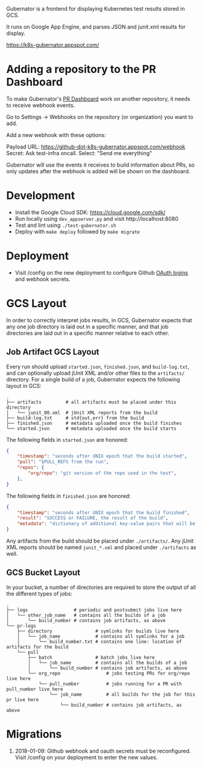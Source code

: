 Gubernator is a frontend for displaying Kubernetes test results stored in GCS.

It runs on Google App Engine, and parses JSON and junit.xml results for display.

https://k8s-gubernator.appspot.com/

# Adding a repository to the PR Dashboard

To make Gubernator's [PR Dashboard](https://k8s-gubernator.appspot.com/pr) work
on another repository, it needs to receive webhook events.

Go to Settings -> Webhooks on the repository (or organization) you want to add.

Add a new webhook with these options:

Payload URL: https://github-dot-k8s-gubernator.appspot.com/webhook
Secret: Ask test-infra oncall.
Select: "Send me everything"

Gubernator will use the events it receives to build information about PRs, so
only updates after the webhook is added will be shown on the dashboard.

# Development

- Install the Google Cloud SDK: https://cloud.google.com/sdk/
- Run locally using `dev_appserver.py` and visit http://localhost:8080
- Test and lint using `./test-gubernator.sh`
- Deploy with `make deploy` followed by `make migrate`

# Deployment

- Visit /config on the new deployment to configure Github [OAuth logins](https://github.com/settings/applications)
  and webhook secrets.

# GCS Layout

In order to correctly interpret jobs results, in GCS, Gubernator expects that
any one job directory is laid out in a specific manner, and that job directories
are laid out in a specific manner relative to each other.

## Job Artifact GCS Layout

Every run should upload `started.json`, `finished.json`, and `build-log.txt`, and
can optionally upload jUnit XML and/or other files to the `artifacts/` directory.
For a single build of a job, Gubernator expects the following layout in GCS:

```
.
├── artifacts         # all artifacts must be placed under this directory
│   └── junit_00.xml  # jUnit XML reports from the build
├── build-log.txt     # std{out,err} from the build
├── finished.json     # metadata uploaded once the build finishes
└── started.json      # metadata uploaded once the build starts
```

The following fields in `started.json` are honored:

```json
{
    "timestamp": "seconds after UNIX epoch that the build started",
    "pull": "$PULL_REFS from the run",
    "repos": {
        "org/repo": "git version of the repo used in the test",
    },
}
```

The following fields in `finished.json` are honored:

```json
{
    "timestamp": "seconds after UNIX epoch that the build finished",
    "result": "SUCCESS or FAILURE, the result of the build",
    "metadata": "dictionary of additional key-value pairs that will be displayed to the user",
}
```

Any artifacts from the build should be placed under `./artifacts/`. Any jUnit
XML reports should be named `junit_*.xml` and placed under `./artifacts` as well.

## GCS Bucket Layout

In your bucket, a number of directories are required to store the output of all
the different types of jobs:

```
.
├── logs                 # periodic and postsubmit jobs live here
│   └── other_job_name   # contains all the builds of a job
│       └── build_number # contains job artifacts, as above
└── pr-logs
    ├── directory                # symlinks for builds live here
    │   └── job_name             # contains all symlinks for a job
    │       └── build_number.txt # contains one line: location of artifacts for the build
    └── pull
        ├── batch                # batch jobs live here
        │   └── job_name         # contains all the builds of a job
        │       └── build_number # contains job artifacts, as above
        └── org_repo                 # jobs testing PRs for org/repo live here
            └── pull_number          # jobs running for a PR with pull_number live here
                └── job_name         # all builds for the job for this pr live here
                    └── build_number # contains job artifacts, as above
```

# Migrations

1. 2018-01-09: Github webhook and oauth secrets must be reconfigured. Visit
   /config on your deployment to enter the new values.
